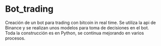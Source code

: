 # Bot_trading
Creación de un bot para trading con bitcoin in real time. 
Se utiliza la api de Binance y se realizan unos modelos para toma de decisiones en el bot. 
Toda la construcción es en Python, se continua mejorando en varios procesos.
